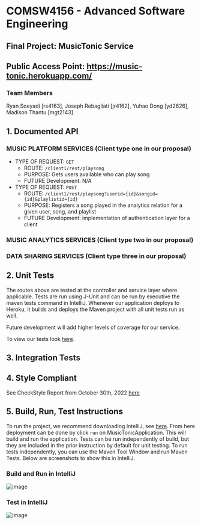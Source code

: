 # COMSW4156 - Advanced Software Engineering

## Final Project: MusicTonic Service

## Public Access Point: https://music-tonic.herokuapp.com/

### Team Members

Ryan Soeyadi [rs4163], Joseph Rebagliati [jr4162], Yuhao Dong [yd2626], Madison Thantu [mgt2143]

## 1. Documented API

### MUSIC PLATFORM SERVICES (Client type one in our proposal)

- TYPE OF REQUEST: `GET`
    - ROUTE: `/client1/rest/playsong`
    - PURPOSE: Gets users available who can play song
    - FUTURE Development: N/A
- TYPE OF REQUEST: `POST`
    - ROUTE: `/client1/rest/playsong?userid={id}&songid={id}&playlistid={id}`
    - PURPOSE: Registers a song played in the analytics relation for a given user, song, and playlist
    - FUTURE Development: implementation of authentication layer for a client

### MUSIC ANALYTICS SERVICES (Client type two in our proposal)

### DATA SHARING SERVICES  (Client type three in our proposal)

## 2. Unit Tests

The routes above are tested at the controller and service layer where applicable. Tests are run using J-Unit and can be run by executive the maven tests command in IntelliJ. Whenever our application deploys to Heroku, it builds and deploys
the Maven project with all unit tests run as well.

Future development will add higher levels of coverage for our service.

To view our tests look [here]('https://github.com/J-Rebs/friendly-couscous/tree/main/MusicTonic/src/test/java/com/example/musictonic').

## 3. Integration Tests

## 4. Style Compliant

See CheckStyle Report from October 30th, 2022
[here](https://htmlpreview.github.io/?https://github.com/J-Rebs/friendly-couscous/blob/main/MusicTonic/SiteReports/site%2030_October_2022/checkstyle.html)

## 5. Build, Run, Test Instructions

To run the project, we recommend downloading IntelliJ, see [here](https://www.jetbrains.com/idea/). From here deployment can be done by click `run` on MusicTonicApplication. This will build and run the application. Tests can be run
independently of build, but they are included in the prior instruction by default for unit testing. To run tests independently, you can use the Maven Tool Window and run Maven Tests. Below are screenshots to show this in IntelliJ.

### Build and Run in IntelliJ

![image](https://user-images.githubusercontent.com/84640075/197676982-2d11ce27-ec65-4ad3-bf0e-e516858d6eaa.png)

### Test in IntelliJ

![image](https://user-images.githubusercontent.com/84640075/197677593-b653a00f-21d8-45eb-8775-ffed29003ab1.png)


